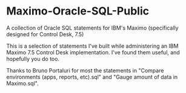 # Maximo-Oracle-SQL-Public
A collection of Oracle SQL statements for IBM's Maximo (specifically designed for Control Desk, 7.5)

This is a selection of statements I've built while administering an IBM Maximo 7.5 Control Desk implementation.  I've found them useful, and hopefully you do too.

Thanks to Bruno Portaluri for most the statements in "Compare environments (apps, reports, etc).sql" and "Gauge amount of data in Maximo.sql".
